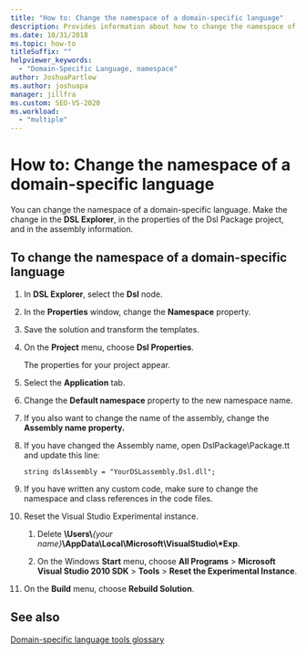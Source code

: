 ```yaml
---
title: "How to: Change the namespace of a domain-specific language"
description: Provides information about how to change the namespace of a domain-specific language.
ms.date: 10/31/2018
ms.topic: how-to
titleSuffix: ""
helpviewer_keywords:
  - "Domain-Specific Language, namespace"
author: JoshuaPartlow
ms.author: joshuapa
manager: jillfra
ms.custom: SEO-VS-2020
ms.workload:
  - "multiple"
---
```

# How to: Change the namespace of a domain-specific language

You can change the namespace of a domain-specific language. Make the change in the **DSL Explorer**, in the properties of the Dsl Package project, and in the assembly information.

## To change the namespace of a domain-specific language

1. In **DSL Explorer**, select the **Dsl** node.

2. In the **Properties** window, change the **Namespace** property.

3. Save the solution and transform the templates.

4. On the **Project** menu, choose **Dsl Properties**.

   The properties for your project appear.

5. Select the **Application** tab.

6. Change the **Default namespace** property to the new namespace name.

7. If you also want to change the name of the assembly, change the **Assembly name property.**

8. If you have changed the Assembly name, open DslPackage\Package.tt and update this line:

   `string dslAssembly = "YourDSLassembly.Dsl.dll";`

9. If you have written any custom code, make sure to change the namespace and class references in the code files.

10. Reset the Visual Studio Experimental instance.

    1. Delete **\Users\\**_{your name}_**\AppData\Local\Microsoft\VisualStudio\\\*Exp**.

    2. On the Windows **Start** menu, choose **All Programs** > **Microsoft Visual Studio 2010 SDK** > **Tools** > **Reset the Experimental Instance**.

11. On the **Build** menu, choose **Rebuild Solution**.

## See also

[Domain-specific language tools glossary](https://msdn.microsoft.com/ca5e84cb-a315-465c-be24-76aa3df276aa)